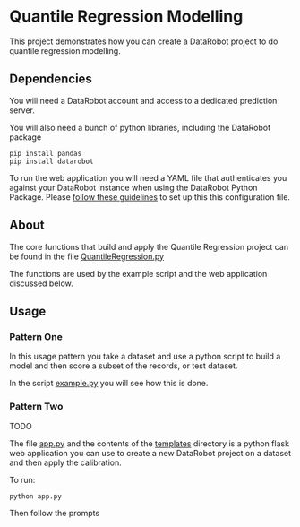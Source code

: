 Quantile Regression Modelling
=============================

This project demonstrates how you can create a DataRobot project to
do quantile regression modelling.

## Dependencies
 
You will need a DataRobot account and access to a dedicated prediction server.

You will also need a bunch of python libraries, including the DataRobot package

```
pip install pandas
pip install datarobot
```

To run the web application you will need a YAML file that authenticates you against your
DataRobot instance when using the DataRobot Python Package. Please 
[follow these guidelines](https://datarobot-public-api-client.readthedocs-hosted.com/en/v2.7.2/setup/configuration.html)
to set up this this configuration file.


## About

The core functions that build and apply the Quantile Regression project can be found in
the file [QuantileRegression.py](QuantileRegression.py)

The functions are used by the example script and the web application discussed below.


## Usage

### Pattern One

In this usage pattern you take a dataset and use a python script to build a model and then score a
subset of the records, or test dataset.

In the script [example.py](example.py) you will see how this is done.


### Pattern Two

TODO

The file [app.py](app.py) and the contents of the [templates](templates) directory is a python flask 
web application you can use to create a new DataRobot project on a dataset and then apply the calibration.

To run:

```
python app.py
```

Then follow the prompts


